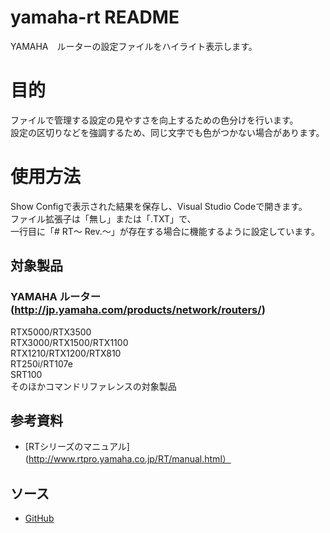 # yamaha-rt README
YAMAHA　ルーターの設定ファイルをハイライト表示します。

# 目的
ファイルで管理する設定の見やすさを向上するための色分けを行います。  
設定の区切りなどを強調するため、同じ文字でも色がつかない場合があります。

# 使用方法
Show Configで表示された結果を保存し、Visual Studio Codeで開きます。  
ファイル拡張子は「無し」または「.TXT」で、  
一行目に「# RT～ Rev.～」が存在する場合に機能するように設定しています。

## 対象製品
### YAMAHA ルーター(http://jp.yamaha.com/products/network/routers/)  
 RTX5000/RTX3500  
 RTX3000/RTX1500/RTX1100  
 RTX1210/RTX1200/RTX810  
 RT250i/RT107e  
 SRT100  
 そのほかコマンドリファレンスの対象製品

## 参考資料
* [RTシリーズのマニュアル](http://www.rtpro.yamaha.co.jp/RT/manual.html）

## ソース
* [GitHub](https://github.com/hrst-jp/vscode.yamahart)
